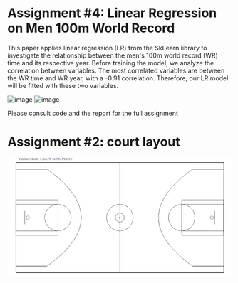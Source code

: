 # Assignment #4: Linear Regression on Men 100m World Record

This paper applies linear regression (LR) from the SkLearn library to investigate the relationship between the men's 100m world record (WR) time and its respective year. Before training the model, we analyze the correlation between variables. The most correlated variables are between the WR time and WR year, with a -0.91 correlation. Therefore, our LR model will be fitted with these two variables.
  
![image](https://user-images.githubusercontent.com/87720890/195940788-b78a5ca1-b391-4b34-95fd-b3f92806d423.png) ![image](https://user-images.githubusercontent.com/87720890/195940844-b8f65fcf-6127-4740-8684-5126ebc3f036.png)

Please consult code and the report for the full assignment


# Assignment #2: court layout

![alt text](https://github.com/kibo20/sport_analytics_ML/blob/main/basketball%20court%20image.png?raw=true)
